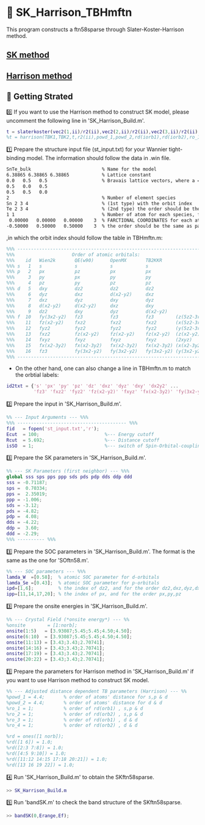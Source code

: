 # 🧭 SK_Harrison_TBHmftn

This program constructs a ftn58sparse through Slater-Koster-Harrison method.

## [SK method](http://yclept.ucdavis.edu/course/240A.F17/supple/TightBindingPrimer.pdf)

## [Harrison method](./Harrison_ref)

## 🔰 Getting Strated

0️⃣ If you want to use the Harrison method to construct SK model, please uncomment the following line in 'SK_Harrison_Build.m'.

```Matlab
t = slaterkoster(vec2(1,ii)/r2(ii),vec2(2,ii)/r2(ii),vec2(3,ii)/r2(ii),TBK1,TBK2);                                                                         
%t = harrison(TBK1,TBK2,t,r2(ii),powd_1,powd_2,rd(iorb1),rd(iorb2),ro_1,ro_2,ro_3,ro_4);
```

1️⃣ Prepare the structure input file (st_input.txt) for your Wannier tight-binding model. The information should follow the data in .win file.

```txt
SnTe_bulk                          % Name for the model
6.38865 6.38865 6.38865            % Lattice constant  
0.0   0.5   0.5                    % Bravais lattice vectors, where a = (norm(a)/norm(BR(1,:))*(BR(1,1)x + BR(1,2)y + BR(1,3)z) ... etc.
0.5   0.0   0.5
0.5   0.5   0.0
2                                  % Number of element species
Sn 2 3 4                           % (1st type) with the orbit index
Te 2 3 4                           % (2nd type) the order should be the same as part between "begin atoms_cart" and "end atoms_cart" in .win file.
1 1                                % Number of atom for each species, for exampel, 1 Sn and 1 Te. 
 0.00000   0.00000   0.00000    3  % FARCTIONAL COORDINATES for each atom followed by the number of orbits. 
-0.50000   0.50000   0.50000    3  % the order should be the same as part between "begin atoms_cart" and "end atoms_cart" in .win file.
```

,in which the orbit index should follow the table in TBHmftn.m:

```Matlab
%%% ---------------------------------------------------------------------- %%%
%%%                     Order of atomic orbitals: 
%%%    id   Wien2k       QE(w90)      OpenMX       TB2KKR
%%% s   1   s            s            s            s
%%% p   2   px           pz           px           px
%%%     3   py           px           py           py
%%%     4   pz           py           pz           pz
%%% d   5   dxy          dz2          dz2          dz2
%%%     6   dyz          dxz          d(x2-y2)     dxz
%%%     7   dxz          dyz          dxy          dyz
%%%     8   d(x2-y2)     d(x2-y2)     dxz          dxy
%%%     9   dz2          dxy          dyz          d(x2-y2)
%%% f  10   fy(3x2-y2)   fz3          fz3          fz3        (z(5z2-3r2))
%%%    11   fz(x2-y2)    fxz2         fxz2         fxz2       (x(5z2-3r2))  
%%%    12   fyz2         fyz2         fyz2         fyz2       (y(5z2-3r2))
%%%    13   fxz2         fz(x2-y2)    fz(x2-y2)    fz(x2-y2)  (z(x2-y2))
%%%    14   fxyz         fxyz         fxyz         fxyz       (2xyz)
%%%    15   fx(x2-3y2)   fx(x2-3y2)   fx(x2-3y2)   fx(x2-3y2) (x(x2-3y2))
%%%    16   fz3          fy(3x2-y2)   fy(3x2-y2)   fy(3x2-y2) (y(3x2-y2))
%%% --------------------------------------------------------------------- %%%
```

- On the other hand, one can also change a line in TBHmftn.m to match the orbtial labels:

```Matlab
id2txt = {'s' 'px' 'py' 'pz' 'dz' 'dxz' 'dyz' 'dxy' 'dx2y2' ...
          'fz3' 'fxz2' 'fyz2' 'fz(x2-y2)' 'fxyz' 'fx(x2-3y2)' 'fy(3x2-y2)'};
```

2️⃣ Prepare the input in 'SK_Harrison_Build.m'.

``` Matlab
%% --- Input Arguments --- %%%
%%% ---------------------------------------- %%%
fid   = fopen('st_input.txt','r');
Ecut  = 100;                        %--- Energy cutoff   
Rcut  = 5.692;                      %--- Distance cutoff
isSO  = 1;                          %--- switch of Spin-Orbital-coupling  
```

3️⃣ Prepare the SK parameters in 'SK_Harrison_Build.m'.

``` Matlab
%% --- SK Parameters (first neighbor) --- %%%
global sss sps pps ppp sds pds pdp dds ddp ddd
sss = -0.71187;                                    
sps =  0.70334;
pps =  2.35019;
ppp = -1.006;
sds = -3.12;
pds = -4.82;
pdp =  4.08;
dds = -4.22;
ddp =  3.60;
ddd = -2.29;
%%% ---------- %%%  
```

3️⃣ Prepare the SOC parameters in 'SK_Harrison_Build.m'. The format is the same as the one for 'SOftn58.m'.

```Matlab
%% --- SOC parameters --- %%%
lamda_W  =[0.58];  % atomic SOC parameter for d-orbitals
lamda_Se =[0.43];  % atomic SOC parameter for p-orbitals
ipd=[1,6];         % the index of dz2, and for the order dz2,dxz,dyz,dxy,dx2y2
ipp=[11,14,17,20]; % the index of px, and for the order px,py,pz
```

3️⃣ Prepare the onsite energies in 'SK_Harrison_Build.m'.

```Matlab
%% --- Crystal Field (*onsite energy*) --- %%
%onsite        = [1:norb];
onsite(1:5)   = [3.93087;5.45;5.45;4.50;4.50]; 
onsite(6:10)  = [3.93087;5.45;5.45;4.50;4.50]; 
onsite(11:13) = [3.43;3.43;2.70741]; 
onsite(14:16) = [3.43;3.43;2.70741];
onsite(17:19) = [3.43;3.43;2.70741];
onsite(20:22) = [3.43;3.43;2.70741];   
```

3️⃣ Prepare the parameters for Harrison method in 'SK_Harrison_Build.m' if you want to use Harrison method to construct SK model.

```Matlab
%% --- Adjusted distance dependent TB parameters (Harrison) --- %%
%powd_1 = 4.4;       % order of atoms' distance for s,p & d
%powd_2 = 4.4;       % order of atoms' distance for d & d
%ro_1 = 1;           % order of rd(orb1) , s,p & d
%ro_2 = 1;           % order of rd(orb2) , s,p & d
%ro_3 = 1;           % order of rd(orb1) , d & d
%ro_4 = 1;           % order of rd(orb2) , d & d

%rd = ones([1 norb]);
%rd([1 6]) = 1.0;
%rd([2:3 7:8]) = 1.0;
%rd([4:5 9:10]) = 1.0;
%rd([11:12 14:15 17:18 20:21]) = 1.0;
%rd([13 16 19 22]) = 1.0;
```

4️⃣ Run 'SK_Harrison_Build.m' to obtain the SKftn58sparse.

```Matlab
>> SK_Harrison_Build.m
```

5️⃣ Run 'bandSK.m' to check the band structure of the SKftn58sparse.

```Matlab
>> bandSK(0,Erange,Ef);
```
